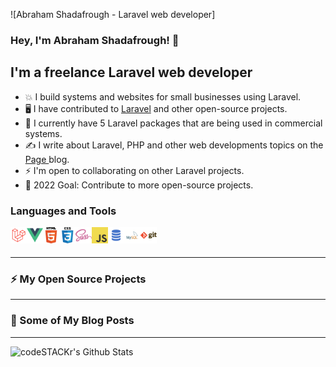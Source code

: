 ![Abraham Shadafrough - Laravel web developer]

### Hey, I'm Abraham Shadafrough! 👋

## I'm a freelance Laravel web developer
- 💥 I build systems and websites for small businesses using Laravel.
- 🖥 I have contributed to [Laravel](#) and other open-source projects.
- 🎉 I currently have 5 Laravel packages that are being used in commercial systems.
- ✍️ I write about Laravel, PHP and other web developments topics on the [Page ](#) blog.
- ⚡ I'm open to collaborating on other Laravel projects.
- 🥅 2022 Goal: Contribute to more open-source projects.

### Languages and Tools

<img align="left" alt="Laravel" width="26px" src="https://raw.githubusercontent.com/github/explore/80688e429a7d4ef2fca1e82350fe8e3517d3494d/topics/laravel/laravel.png" />
<img align="left" alt="Vue JS" width="26px" src="https://raw.githubusercontent.com/github/explore/80688e429a7d4ef2fca1e82350fe8e3517d3494d/topics/vue/vue.png" />
<img align="left" alt="HTML5" width="26px" src="https://raw.githubusercontent.com/github/explore/80688e429a7d4ef2fca1e82350fe8e3517d3494d/topics/html/html.png" />
<img align="left" alt="CSS3" width="26px" src="https://raw.githubusercontent.com/github/explore/80688e429a7d4ef2fca1e82350fe8e3517d3494d/topics/css/css.png" />
<img align="left" alt="Sass" width="26px" src="https://raw.githubusercontent.com/github/explore/80688e429a7d4ef2fca1e82350fe8e3517d3494d/topics/sass/sass.png" />
<img align="left" alt="JavaScript" width="26px" src="https://raw.githubusercontent.com/github/explore/80688e429a7d4ef2fca1e82350fe8e3517d3494d/topics/javascript/javascript.png" />
<img align="left" alt="SQL" width="26px" src="https://raw.githubusercontent.com/github/explore/80688e429a7d4ef2fca1e82350fe8e3517d3494d/topics/sql/sql.png" />
<img align="left" alt="MySQL" width="26px" src="https://raw.githubusercontent.com/github/explore/80688e429a7d4ef2fca1e82350fe8e3517d3494d/topics/mysql/mysql.png" />
<img align="left" alt="Git" width="26px" src="https://raw.githubusercontent.com/github/explore/80688e429a7d4ef2fca1e82350fe8e3517d3494d/topics/git/git.png" />

<br />
<br />

---

### ⚡ My Open Source Projects


---

### 📘 Some of My Blog Posts


---

<img align="left" alt="codeSTACKr's Github Stats" src="https://github-readme-stats.vercel.app/api?username=shadafrough&show_icons=true&hide_border=true" />

[website]: #
[facebook]: #
[instagram]: #
[linkedin]: #
